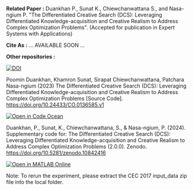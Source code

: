 **Related Paper :**
Duankhan P., Sunat K., Chiewchanwattana S., and Nasa-ngium P. "The Differentiated Creative Search (DCS): Leveraging Differentiated Knowledge-acquisition and Creative Realism to Address Complex Optimization Problems". (Accepted for publication in Expert Systems with Applications)

**Cite As :**
... AVAILABLE SOON ...

**Other repositories :**

[![DOI](https://zenodo.org/badge/DOI/10.5281/zenodo.10842416.svg)](https://doi.org/10.5281/zenodo.10842416)

Poomin Duankhan, Khamron Sunat, Sirapat Chiewchanwattana, Patchara Nasa-ngium (2023) The Differentiated Creative Search (DCS): Leveraging Differentiated Knowledge-acquisition and Creative Realism to Address Complex Optimization Problems [Source Code]. https://doi.org/10.24433/CO.0136585.v1

[![Open in Code Ocean](https://codeocean.com/codeocean-assets/badge/open-in-code-ocean.svg)](https://codeocean.com/capsule/0964327/tree)

Duankhan, P., Sunat, K., Chiewchanwattana, S., & Nasa-ngium, P. (2024). Supplementary code for: The Differentiated Creative Search (DCS): Leveraging Differentiated Knowledge-acquisition and Creative Realism to Address Complex Optimization Problems (2.0.0). Zenodo. https://doi.org/10.5281/zenodo.10842416

[![Open in MATLAB Online](https://www.mathworks.com/images/responsive/global/open-in-matlab-online.svg)](https://www.mathworks.com/matlabcentral/fileexchange/161411-differentiated-creative-search-dcs)

Note:
To rerun the experiment, please extract the CEC 2017 input_data zip file into the local folder.
